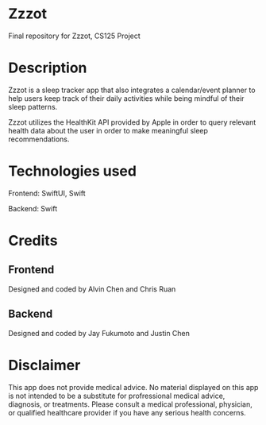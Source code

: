 # Zzzot
Final repository for Zzzot, CS125 Project

# Description

Zzzot is a sleep tracker app that also integrates a calendar/event planner to help users keep track of their daily activities while being mindful
of their sleep patterns.

Zzzot utilizes the HealthKit API provided by Apple in order to query relevant health data about the user in order to make meaningful sleep recommendations.

# Technologies used

Frontend: SwiftUI, Swift

Backend: Swift

# Credits

## Frontend
Designed and coded by Alvin Chen and Chris Ruan

## Backend
Designed and coded by Jay Fukumoto and Justin Chen

# Disclaimer

This app does not provide medical advice. No material displayed on this app is not intended to be a substitute for profressional medical advice, diagnosis, or treatments. Please consult a medical professional, physician, or qualified healthcare provider if you have any serious health concerns.

